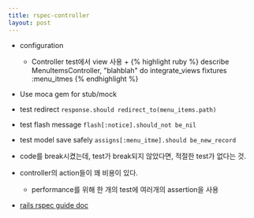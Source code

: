 ```yaml
---
title: rspec-controller
layout: post
---
```



- configuration
    - Controller test에서 view 사용
        + 
        {% highlight ruby %}
            describe MenuItemsController, "blahblah" do
                integrate_views
                fixtures :menu_itmes
        {% endhighlight %}
- Use moca gem for stub/mock 

- test redirect
    `response.should redirect_to(menu_items.path)`
- test flash message
    `flash[:notice].should_not be_nil`
- test model save safely
    `assigns[:menu_itme].should be_new_record`
- code를 break시켰는데, test가 break되지 않았다면, 적절한 test가 없다는 것.
- controller의 action들이 꽤 비용이 있다.
    + performance를 위해 한 개의 test에 여러개의 assertion을 사용



- [rails rspec guide doc](http://betterspecs.org/ko)
